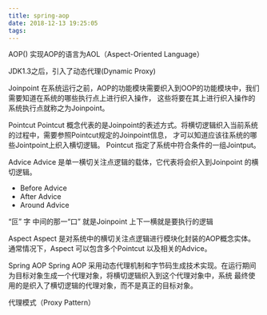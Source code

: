 ```yaml
---
title: spring-aop
date: 2018-12-13 19:25:05
tags:
---
```

AOP()
实现AOP的语言为AOL（Aspect-Oriented Language）

JDK1.3之后，引入了动态代理(Dynamic Proxy)

Joinpoint
在系统运行之前，AOP的功能模块需要织入到OOP的功能模块中，我们需要知道在系统的哪些执行点上进行织入操作，
这些将要在其上进行织入操作的系统执行点就称之为Joinpoint。

Pointcut
Pointcut 概念代表的是Joinpoint的表述方式。将横切逻辑织入当前系统的过程中，需要参照Pointcut规定的Joinpoint信息，
才可以知道应该往系统的哪些Jointpoint上织入横切逻辑。
Pointcut 指定了系统中符合条件的一组Jointput。


Advice
Advice 是单一横切关注点逻辑的载体，它代表将会织入到Joinpoint 的横切逻辑。

- Before Advice
- After Advice
- Around Advice


“叵” 字
中间的那一“口” 就是Joinpoint
上下一横就是要执行的逻辑


Aspect
Aspect 是对系统中的横切关注点逻辑进行模块化封装的AOP概念实体。通常情况下，Aspect 可以包含多个Pointcut 以及相关的Advice。


Spring AOP
Spring AOP 采用动态代理机制和字节码生成技术实现。在运行期间为目标对象生成一个代理对象，将横切逻辑织入到这个代理对象中，系统
最终使用的是织入了横切逻辑的代理对象，而不是真正的目标对象。

代理模式（Proxy Pattern）


